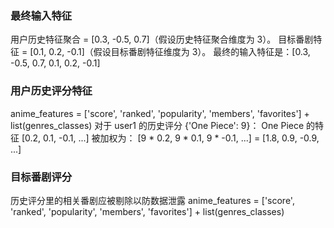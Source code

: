 ### 最终输入特征
用户历史特征聚合 = [0.3, -0.5, 0.7]（假设历史特征聚合维度为 3）。
目标番剧特征 = [0.1, 0.2, -0.1]（假设目标番剧特征维度为 3）。
最终的输入特征是：[0.3, -0.5, 0.7, 0.1, 0.2, -0.1]

### 用户历史评分特征
anime_features = ['score', 'ranked', 'popularity', 'members', 'favorites'] + list(genres_classes)
对于 user1 的历史评分 {'One Piece': 9}：
One Piece 的特征 [0.2, 0.1, -0.1, ...] 被加权为：
[9 * 0.2, 9 * 0.1, 9 * -0.1, ...] = [1.8, 0.9, -0.9, ...]

### 目标番剧评分
历史评分里的相关番剧应被剔除以防数据泄露
anime_features = ['score', 'ranked', 'popularity', 'members', 'favorites'] + list(genres_classes)


